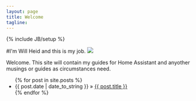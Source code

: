 ```yaml
---
layout: page
title: Welcome
tagline: 
---
```

{% include JB/setup %}

#I'm Will Heid and this is my job.
<img src="assets/img/pulling_fibre.png">
<p> Welcome. This site will contain my guides for Home Assistant and anyother musings or guides as circumstances need.


<ul class="posts">
  {% for post in site.posts %}
    <li><span>{{ post.date | date_to_string }}</span> &raquo; <a href="{{ BASE_PATH }}{{ post.url }}">{{ post.title }}</a></li>
  {% endfor %}
</ul>

